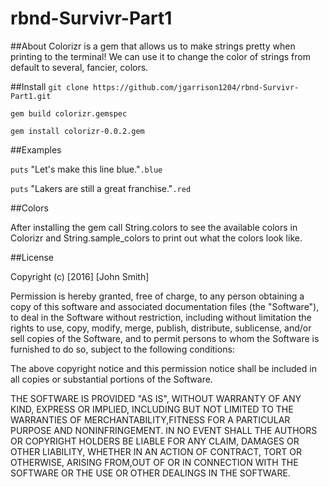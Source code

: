 # rbnd-Survivr-Part1

##About
Colorizr is a gem that allows us to make strings pretty when printing to the terminal! We can use it to change the color of strings from default to several, fancier, colors.

##Install
`git clone https://github.com/jgarrison1204/rbnd-Survivr-Part1.git`

`gem build colorizr.gemspec`

`gem install colorizr-0.0.2.gem`

##Examples

`puts` "Let's make this line blue."`.blue`

`puts` "Lakers are still a great franchise."`.red`

##Colors

After installing the gem call String.colors to see the available colors in Colorizr and String.sample_colors to print out what the colors look like.

##License

Copyright (c) [2016] [John Smith]

Permission is hereby granted, free of charge, to any person obtaining a copy of this software and associated documentation files (the "Software"), to deal in the Software without restriction, including without limitation the rights to use, copy, modify, merge, publish, distribute, sublicense, and/or sell copies of the Software, and to permit persons to whom the Software is furnished to do so, subject to the following conditions:

The above copyright notice and this permission notice shall be included in all copies or substantial portions of the Software.

THE SOFTWARE IS PROVIDED "AS IS", WITHOUT WARRANTY OF ANY KIND, EXPRESS OR IMPLIED, INCLUDING BUT NOT LIMITED TO THE WARRANTIES OF MERCHANTABILITY,FITNESS FOR A PARTICULAR PURPOSE AND NONINFRINGEMENT. IN NO EVENT SHALL THE AUTHORS OR COPYRIGHT HOLDERS BE LIABLE FOR ANY CLAIM, DAMAGES OR OTHER
LIABILITY, WHETHER IN AN ACTION OF CONTRACT, TORT OR OTHERWISE, ARISING FROM,OUT OF OR IN CONNECTION WITH THE SOFTWARE OR THE USE OR OTHER DEALINGS IN THE SOFTWARE.
